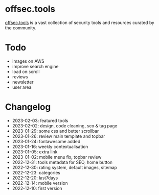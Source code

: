 # offsec.tools

[offsec.tools](https://offsec.tools) is a vast collection of security tools and resources curated by the community.

# Todo

- images on AWS  
- improve search engine  
- load on scroll  
- reviews  
- newsletter  
- user area  


# Changelog

- 2023-02-03: featured tools
- 2023-02-02: design, code cleaning, seo & tag page  
- 2023-01-29: some css and better scrollbar  
- 2023-01-26: review main template and topbar  
- 2023-01-24: fontawesome added  
- 2023-01-16: weekly contextualisation  
- 2023-01-05: extra link  
- 2023-01-02: mobile menu fix, topbar review  
- 2022-12-31: tools metadata for SEO, home button  
- 2022-12-30: rating system, default images, sitemap  
- 2022-12-23: categories  
- 2022-12-20: last7days  
- 2022-12-14: mobile version  
- 2022-12-10: first version  
